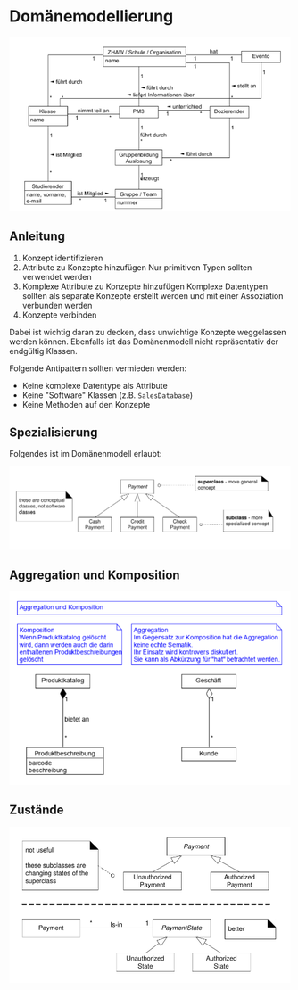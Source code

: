# Domänemodellierung

![image-20221120204743423](res/image-20221120204743423.png)

## Anleitung

1. Konzept identifizieren
2. Attribute zu Konzepte hinzufügen 
   Nur primitiven Typen sollten verwendet werden
3. Komplexe Attribute zu Konzepte hinzufügen
   Komplexe Datentypen sollten als separate Konzepte erstellt werden und mit einer Assoziation verbunden werden
4. Konzepte verbinden

Dabei ist wichtig daran zu decken, dass unwichtige Konzepte weggelassen werden können. Ebenfalls ist das Domänenmodell nicht repräsentativ der endgültig Klassen.

Folgende Antipattern sollten vermieden werden:

* Keine komplexe Datentype als Attribute
* Keine "Software" Klassen (z.B. `SalesDatabase`)
* Keine Methoden auf den Konzepte

## Spezialisierung

Folgendes ist im Domänenmodell erlaubt:

![image-20221010090728332](res/image-20221010090728332.png)

## Aggregation und Komposition

![image-20221120204851575](res/image-20221120204851575.png)

## Zustände

![image-20221010090942889](res/image-20221010090942889.png)